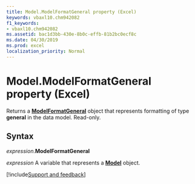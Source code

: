 ```yaml
---
title: Model.ModelFormatGeneral property (Excel)
keywords: vbaxl10.chm942082
f1_keywords:
- vbaxl10.chm942082
ms.assetid: bac1d3bb-430e-8b0c-effb-81b2bc0ecf8c
ms.date: 04/30/2019
ms.prod: excel
localization_priority: Normal
---
```



# Model.ModelFormatGeneral property (Excel)

Returns a **[ModelFormatGeneral](Excel.modelformatgeneral.md)** object that represents formatting of type **general** in the data model. Read-only.


## Syntax

_expression_.**ModelFormatGeneral**

_expression_ A variable that represents a **[Model](Excel.Model.md)** object.




[!include[Support and feedback](~/includes/feedback-boilerplate.md)]